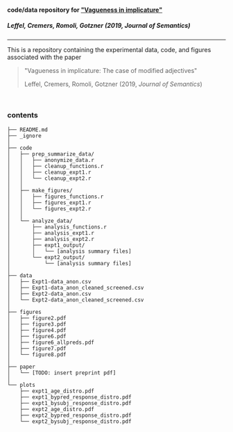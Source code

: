
#### code/data repository for ["Vagueness in implicature"](https://academic.oup.com/jos/advance-article-abstract/doi/10.1093/jos/ffy020/5289547)

##### Leffel, Cremers, Romoli, Gotzner (2019, *Journal of Semantics*)
<hr>

This is a repository containing the experimental data, code, and figures associated with the paper
> "Vagueness in implicature: The case of modified adjectives" 
> 
> Leffel, Cremers, Romoli, Gotzner (2019, *Journal of Semantics*) 

<br>




### contents

```
├── README.md
├── _ignore
│
├── code
│   ├── prep_summarize_data/
│   │   ├── anonymize_data.r
│   │   ├── cleanup_functions.r
│   │   ├── cleanup_expt1.r
│   │   └── cleanup_expt2.r
│   │
│   ├── make_figures/
│   │   ├── figures_functions.r
│   │   ├── figures_expt1.r
│   │   └── figures_expt2.r
│   │
│   └── analyze_data/
│       ├── analysis_functions.r
│       ├── analysis_expt1.r
│       ├── analysis_expt2.r
│       ├── expt1_output/
│       │   └── [analysis summary files]
│       └── expt2_output/
│           └── [analysis summary files]
│
├── data
│   ├── Expt1-data_anon.csv
│   ├── Expt1-data_anon_cleaned_screened.csv
│   ├── Expt2-data_anon.csv
│   └── Expt2-data_anon_cleaned_screened.csv
│
├── figures
│   ├── figure2.pdf
│   ├── figure3.pdf
│   ├── figure4.pdf
│   ├── figure6.pdf
│   ├── figure6_allpreds.pdf
│   ├── figure7.pdf
│   └── figure8.pdf
│
├── paper
│   └── [TODO: insert preprint pdf]
│
└── plots
    ├── expt1_age_distro.pdf
    ├── expt1_bypred_response_distro.pdf
    ├── expt1_bysubj_response_distro.pdf
    ├── expt2_age_distro.pdf
    ├── expt2_bypred_response_distro.pdf
    └── expt2_bysubj_response_distro.pdf
```



